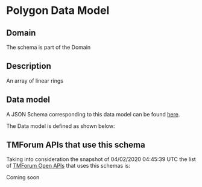 # Polygon Data Model

## Domain

The  schema is part of the  Domain

## Description

An array of linear rings

## Data model

A JSON Schema corresponding to this data model can be found
[here](https://github.com/tmforum-rand/schemas/blob/candidates/Common/Polygon.schema.json).

The Data model is defined as shown below:




## TMForum APIs that use this schema

Taking into consideration the snapshot of 04/02/2020 04:45:39 UTC the list of [TMForum Open APIs](https://www.tmforum.org/open-apis/) that uses this schemas is:

Coming soon